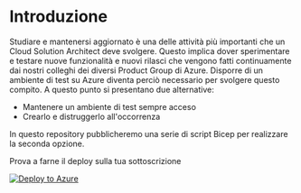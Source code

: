 # Introduzione
Studiare e mantenersi aggiornato è una delle attività più importanti che un Cloud Solution Architect deve svolgere. Questo implica dover sperimentare e testare nuove funzionalità e nuovi rilasci che vengono fatti continuamente dai nostri colleghi dei diversi Product Group di Azure.
Disporre di un ambiente di test su Azure diventa perciò necessario per svolgere questo compito. A questo punto si presentano due alternative:

- Mantenere un ambiente di test sempre acceso
- Crearlo e distruggerlo all'occorrenza

In questo repository pubblicheremo una serie di script Bicep per realizzare la seconda opzione. 

Prova a farne il deploy sulla tua sottoscrizione

[![Deploy to Azure](https://aka.ms/deploytoazurebutton)](https://portal.azure.com/#create/Microsoft.Template/uri/https%3A%2F%2Fraw.githubusercontent.com%2Fgderossilive%2FBaseStamp%2Fmain%2FARM%2Fazuredeploy.json)